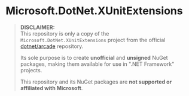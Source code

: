 # Microsoft.DotNet.XUnitExtensions

> **DISCLAIMER:**  
> This repository is only a copy of the `Microsoft.DotNet.XUnitExtensions` project from the official [dotnet/arcade](https://github.com/dotnet/arcade) repository.
>
> Its sole purpose is to create **unofficial** and **unsigned** NuGet packages, making them available for use in ".NET Framework" projects.
>
> This repository and its NuGet packages are **not supported or affiliated with Microsoft**.

